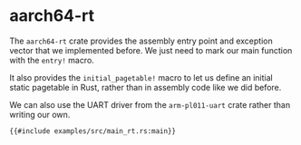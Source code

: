 # aarch64-rt

The `aarch64-rt` crate provides the assembly entry point and exception vector
that we implemented before. We just need to mark our main function with the
`entry!` macro.

It also provides the `initial_pagetable!` macro to let us define an initial
static pagetable in Rust, rather than in assembly code like we did before.

We can also use the UART driver from the `arm-pl011-uart` crate rather than
writing our own.

```rust,editable,compile_fail
{{#include examples/src/main_rt.rs:main}}
```
